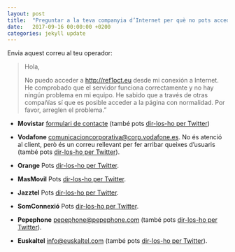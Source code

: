 ```yaml
---
layout: post
title:  "Preguntar a la teva companyia d’Internet per què no pots accedir al web"
date:   2017-09-16 00:00:00 +0200
categories: jekyll update
---
```

Envia aquest correu al teu operador:

>Hola,
>
>No puedo acceder a http://ref1oct.eu desde mi conexión a Internet. He comprobado que el servidor funciona correctamente y no hay ningún problema en mi equipo. He sabido que a través de otras compañías sí que es posible acceder a la página con normalidad. Por favor, arreglen el problema.”


- **Movistar**
[formulari de contacte](http://www.movistar.es/particulares/atencion-cliente/formulario-seguimiento/) (també pots [dir-los-ho per Twitter](https://twitter.com/intent/tweet?text=Hola%20@movistar_es%20%C2%BFpor%20qu%C3%A9%20no%20puedo%20acceder%20a%20ref1oct.eu?%20Desde%20otras%20compa%C3%B1%C3%ADas%20s%C3%AD%20se%20puede))

- **Vodafone**
comunicacioncorporativa@corp.vodafone.es. No és atenció al client, però és un correu rellevant per fer arribar queixes d’usuaris (també pots [dir-los-ho per Twitter](https://twitter.com/intent/tweet?text=Hola%20@vodafone_es%20%C2%BFpor%20qu%C3%A9%20no%20puedo%20acceder%20a%20ref1oct.eu?%20Desde%20otras%20compa%C3%B1%C3%ADas%20s%C3%AD%20se%20puede)).

- **Orange**
Pots [dir-los-ho per Twitter](https://twitter.com/intent/tweet?text=Hola%20@orange_es%20%C2%BFpor%20qu%C3%A9%20no%20puedo%20acceder%20a%20ref1oct.eu?%20Desde%20otras%20compa%C3%B1%C3%ADas%20s%C3%AD%20se%20puede).

- **MasMovil**
Pots [dir-los-ho per Twitter](https://twitter.com/intent/tweet?text=Hola%20@masmovil%20%C2%BFpor%20qu%C3%A9%20no%20puedo%20acceder%20a%20ref1oct.eu?%20Desde%20otras%20compa%C3%B1%C3%ADas%20s%C3%AD%20se%20puede).

- **Jazztel**
Pots [dir-los-ho per Twitter](https://twitter.com/intent/tweet?text=Hola%20@jazztel_es%20%C2%BFpor%20qu%C3%A9%20no%20puedo%20acceder%20a%20ref1oct.eu?%20Desde%20otras%20compa%C3%B1%C3%ADas%20s%C3%AD%20se%20puede).

- **SomConnexió**
Pots [dir-los-ho per Twitter](https://twitter.com/intent/tweet?text=Hola%20@somConnexio%20Per%20qu%C3%A8%20no%20puc%20accedir%20a%20webs%20del%20refer%C3%A8ndum%20des%20de%20la%20vostra%20connexi%C3%B3?%20Amb%20altres%20companyies%20es%20pot).

- **Pepephone**
pepephone@pepephone.com (també pots [dir-los-ho per Twitter](https://twitter.com/intent/tweet?text=Hola%20@pepephone%20%C2%BFpor%20qu%C3%A9%20no%20puedo%20acceder%20a%20ref1oct.eu?%20Desde%20otras%20compa%C3%B1%C3%ADas%20s%C3%AD%20se%20puede)).

- **Euskaltel**
info@euskaltel.com (també pots [dir-los-ho per Twitter](https://twitter.com/intent/tweet?text=Hola%20@euskaltel%20%C2%BFpor%20qu%C3%A9%20no%20puedo%20acceder%20a%20ref1oct.eu?%20Desde%20otras%20compa%C3%B1%C3%ADas%20s%C3%AD%20se%20puede)).

